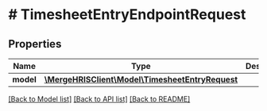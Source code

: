 # # TimesheetEntryEndpointRequest

## Properties

Name | Type | Description | Notes
------------ | ------------- | ------------- | -------------
**model** | [**\MergeHRISClient\Model\TimesheetEntryRequest**](TimesheetEntryRequest.md) |  |

[[Back to Model list]](../../README.md#models) [[Back to API list]](../../README.md#endpoints) [[Back to README]](../../README.md)
